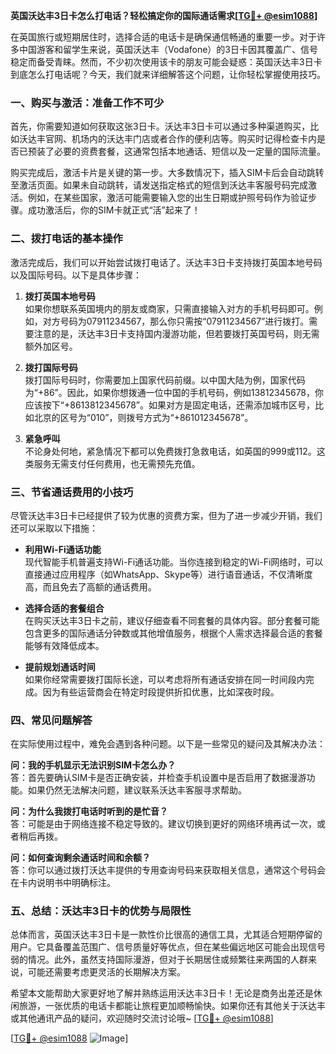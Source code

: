 **英国沃达丰3日卡怎么打电话？轻松搞定你的国际通话需求[[TG💪+ @esim1088](https://t.me/s/esim1088)]**

在英国旅行或短期居住时，选择合适的电话卡是确保通信畅通的重要一步。对于许多中国游客和留学生来说，英国沃达丰（Vodafone）的3日卡因其覆盖广、信号稳定而备受青睐。然而，不少初次使用该卡的朋友可能会疑惑：英国沃达丰3日卡到底怎么打电话呢？今天，我们就来详细解答这个问题，让你轻松掌握使用技巧。

### **一、购买与激活：准备工作不可少**

首先，你需要知道如何获取这张3日卡。沃达丰3日卡可以通过多种渠道购买，比如沃达丰官网、机场内的沃达丰门店或者合作的便利店等。购买时记得检查卡内是否已预装了必要的资费套餐，这通常包括本地通话、短信以及一定量的国际流量。

购买完成后，激活卡片是关键的第一步。大多数情况下，插入SIM卡后会自动跳转至激活页面。如果未自动跳转，请发送指定格式的短信到沃达丰客服号码完成激活。例如，在某些国家，激活可能需要输入您的出生日期或护照号码作为验证步骤。成功激活后，你的SIM卡就正式“活”起来了！

### **二、拨打电话的基本操作**

激活完成后，我们可以开始尝试拨打电话了。沃达丰3日卡支持拨打英国本地号码以及国际号码。以下是具体步骤：

1. **拨打英国本地号码**  
   如果你想联系英国境内的朋友或商家，只需直接输入对方的手机号码即可。例如，对方号码为07911234567，那么你只需按“07911234567”进行拨打。需要注意的是，沃达丰3日卡支持国内漫游功能，但若要拨打英国号码，则无需额外加区号。

2. **拨打国际号码**  
   拨打国际号码时，你需要加上国家代码前缀。以中国大陆为例，国家代码为“+86”。因此，如果你想拨通一位中国的手机号码，例如13812345678，你应该按下“+8613812345678”。如果对方是固定电话，还需添加城市区号，比如北京的区号为“010”，则拨号方式为“+861012345678”。

3. **紧急呼叫**  
   不论身处何地，紧急情况下都可以免费拨打急救电话，如英国的999或112。这类服务无需支付任何费用，也无需预先充值。

### **三、节省通话费用的小技巧**

尽管沃达丰3日卡已经提供了较为优惠的资费方案，但为了进一步减少开销，我们还可以采取以下措施：

- **利用Wi-Fi通话功能**  
  现代智能手机普遍支持Wi-Fi通话功能。当你连接到稳定的Wi-Fi网络时，可以直接通过应用程序（如WhatsApp、Skype等）进行语音通话，不仅清晰度高，而且免去了高额的通话费用。
  
- **选择合适的套餐组合**  
  在购买沃达丰3日卡之前，建议仔细查看不同套餐的具体内容。部分套餐可能包含更多的国际通话分钟数或其他增值服务，根据个人需求选择最合适的套餐能够有效降低成本。

- **提前规划通话时间**  
  如果你经常需要拨打国际长途，可以考虑将所有通话安排在同一时间段内完成。因为有些运营商会在特定时段提供折扣优惠，比如深夜时段。

### **四、常见问题解答**

在实际使用过程中，难免会遇到各种问题。以下是一些常见的疑问及其解决办法：

**问：我的手机显示无法识别SIM卡怎么办？**  
答：首先要确认SIM卡是否正确安装，并检查手机设置中是否启用了数据漫游功能。如果仍然无法解决问题，建议联系沃达丰客服寻求帮助。

**问：为什么我拨打电话时听到的是忙音？**  
答：可能是由于网络连接不稳定导致的。建议切换到更好的网络环境再试一次，或者稍后再拨。

**问：如何查询剩余通话时间和余额？**  
答：你可以通过拨打沃达丰提供的专用查询号码来获取相关信息，通常这个号码会在卡内说明书中明确标注。

### **五、总结：沃达丰3日卡的优势与局限性**

总体而言，英国沃达丰3日卡是一款性价比很高的通信工具，尤其适合短期停留的用户。它具备覆盖范围广、信号质量好等优点，但在某些偏远地区可能会出现信号弱的情况。此外，虽然支持国际漫游，但对于长期居住或频繁往来两国的人群来说，可能还需要考虑更灵活的长期解决方案。

希望本文能帮助大家更好地了解并熟练运用沃达丰3日卡！无论是商务出差还是休闲旅游，一张优质的电话卡都能让旅程更加顺畅愉快。如果你还有其他关于沃达丰或其他通讯产品的疑问，欢迎随时交流讨论哦~ [[TG💪+ @esim1088](https://t.me/s/esim1088)] 

[[TG💪+ @esim1088](https://t.me/s/esim1088) ![Image](https://i.postimg.cc/4NQfJmqS/Snipaste-2025-05-13-00-14-12.png)]